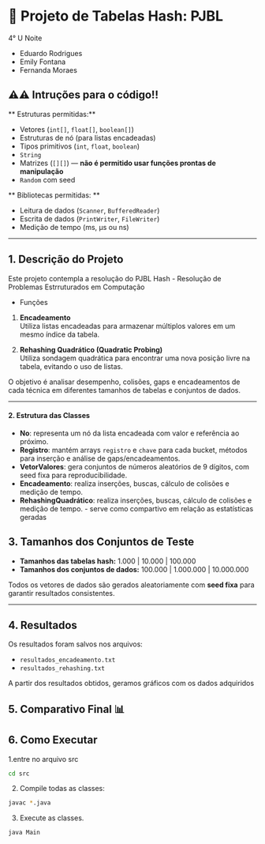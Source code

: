
# 📂 Projeto de Tabelas Hash: PJBL

4° U Noite
- Eduardo Rodrigues
- Emily Fontana
- Fernanda Moraes

## ⚠️⚠️ Intruções para o código!!
** Estruturas permitidas:**
- Vetores (`int[]`, `float[]`, `boolean[]`)
- Estruturas de nó (para listas encadeadas)
- Tipos primitivos (`int`, `float`, `boolean`)
- `String`
- Matrizes (`[][]`) — **não é permitido usar funções prontas de manipulação**
- `Random` com seed

** Bibliotecas permitidas: **
- Leitura de dados (`Scanner`, `BufferedReader`)
- Escrita de dados (`PrintWriter`, `FileWriter`)
- Medição de tempo (ms, µs ou ns)

---

## 1. Descrição do Projeto

Este projeto contempla a resolução do PJBL Hash - Resolução de Problemas Estrruturados em Computação

- Funções

1. **Encadeamento**  
   Utiliza listas encadeadas para armazenar múltiplos valores em um mesmo índice da tabela.

2. **Rehashing Quadrático (Quadratic Probing)**  
   Utiliza sondagem quadrática para encontrar uma nova posição livre na tabela, evitando o uso de listas.

O objetivo é analisar desempenho, colisões, gaps e encadeamentos de cada técnica em diferentes tamanhos de tabelas e conjuntos de dados.

---

#### 2. Estrutura das Classes

- **No**: representa um nó da lista encadeada com valor e referência ao próximo.  
- **Registro**: mantém arrays `registro` e `chave` para cada bucket, métodos para inserção e análise de gaps/encadeamentos.  
- **VetorValores**: gera conjuntos de números aleatórios de 9 dígitos, com seed fixa para reproducibilidade.  
- **Encadeamento**: realiza inserções, buscas, cálculo de colisões e medição de tempo.
- **RehashingQuadrático**: realiza inserções, buscas, cálculo de colisões e medição de tempo. - serve como compartivo em relação as estatísticas geradas



## 3. Tamanhos dos Conjuntos de Teste

- **Tamanhos das tabelas hash:** 1.000 | 10.000 | 100.000  
- **Tamanhos dos conjuntos de dados:** 100.000 | 1.000.000 | 10.000.000  

Todos os vetores de dados são gerados aleatoriamente com **seed fixa** para garantir resultados consistentes.

---

## 4. Resultados

Os resultados foram salvos nos arquivos:

- `resultados_encadeamento.txt`  
- `resultados_rehashing.txt`

A partir dos resultados obtidos, geramos gráficos com os dados adquiridos




## 5. Comparativo Final 📊


## 6. Como Executar

1.entre no arquivo src

```bash
cd src
```

2. Compile todas as classes:

```bash
javac *.java

```
3. Execute as classes.

```bash
java Main

```




